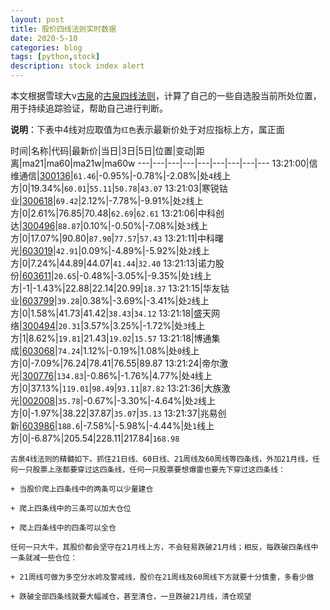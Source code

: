 ```yaml
---
layout: post
title: 股价四线法则实时数据
date: 2020-5-10
categories: blog
tags: [python,stock]
description: stock index alert
---
```



本文根据雪球大v[古泉](https://xueqiu.com/u/7148646888)的[古泉四线法则](https://xueqiu.com/7148646888/130498192)，计算了自己的一些自选股当前所处位置，用于持续追踪验证，帮助自己进行判断。

**说明**：下表中4线对应取值为`红色`表示最新价处于对应指标上方，属正面

时间|名称|代码|最新价|当日|3日|5日|位置|变动|距离|ma21|ma60|ma21w|ma60w
---|---|---|---|---|---|---|---|---
13:21:00|信维通信|[300136](https://xueqiu.com/S/SZ300136)|`61.46`|-0.95%|-0.78%|-2.08%|处`4`线上方|0|19.34%|`60.01`|`55.11`|`50.78`|`43.07`
13:21:03|寒锐钴业|[300618](https://xueqiu.com/S/SZ300618)|`69.42`|2.12%|-7.78%|-9.91%|处`2`线上方|0|2.61%|76.85|70.48|`62.69`|`62.61`
13:21:06|中科创达|[300496](https://xueqiu.com/S/SZ300496)|`88.87`|0.10%|-0.50%|-7.08%|处`3`线上方|0|17.07%|90.80|`87.90`|`77.57`|`57.43`
13:21:11|中科曙光|[603019](https://xueqiu.com/S/SH603019)|`42.91`|0.09%|-4.89%|-5.92%|处`2`线上方|0|7.24%|44.89|44.07|`41.44`|`32.40`
13:21:13|诺力股份|[603611](https://xueqiu.com/S/SH603611)|`20.65`|-0.48%|-3.05%|-9.35%|处`1`线上方|-1|-1.43%|22.88|22.14|20.99|`18.37`
13:21:15|华友钴业|[603799](https://xueqiu.com/S/SH603799)|`39.28`|0.38%|-3.69%|-3.41%|处`2`线上方|0|1.58%|41.73|41.42|`38.43`|`34.12`
13:21:18|盛天网络|[300494](https://xueqiu.com/S/SZ300494)|`20.31`|3.57%|3.25%|-1.72%|处`3`线上方|1|8.62%|`19.81`|21.43|`19.02`|`15.57`
13:21:18|博通集成|[603068](https://xueqiu.com/S/SH603068)|`74.24`|1.12%|-0.19%|1.08%|处`0`线上方|0|-7.09%|76.24|78.41|76.55|89.87
13:21:24|帝尔激光|[300776](https://xueqiu.com/S/SZ300776)|`134.83`|-0.86%|-1.76%|4.77%|处`4`线上方|0|37.13%|`119.01`|`98.49`|`93.11`|`87.82`
13:21:36|大族激光|[002008](https://xueqiu.com/S/SZ002008)|`35.78`|-0.67%|-3.30%|-4.64%|处`2`线上方|0|-1.97%|38.22|37.87|`35.07`|`35.13`
13:21:37|兆易创新|[603986](https://xueqiu.com/S/SH603986)|`188.6`|-7.58%|-5.98%|-4.44%|处`1`线上方|0|-6.87%|205.54|228.11|217.84|`168.98`

```
古泉4线法则的精髓如下。抓住21日线、60日线、21周线及60周线等四条线，外加21月线，任何一只股票上涨都要穿过这四条线，任何一只股票要想爆雷也要先下穿过这四条线：

+ 当股价爬上四条线中的两条可以少量建仓

+ 爬上四条线中的三条可以加大仓位

+ 爬上四条线中的四条可以全仓

任何一只大牛，其股价都会坚守在21月线上方，不会轻易跌破21月线；相反，每跌破四条线中一条就减一些仓位：

+ 21周线可做为多空分水岭及警戒线，股价在21周线及60周线下方就要十分慎重，多看少做

+ 跌破全部四条线就要大幅减仓，甚至清仓，一旦跌破21月线，清仓观望
```
